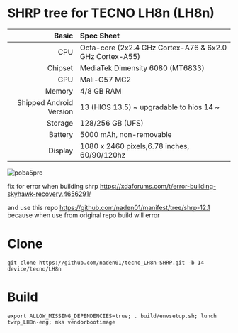 # SHRP tree for TECNO LH8n (LH8n)

Basic   | Spec Sheet
-------:|:-------------------------
CPU     | Octa-core (2x2.4 GHz Cortex-A76 & 6x2.0 GHz Cortex-A55)
Chipset | MediaTek Dimensity 6080 (MT6833)
GPU     | Mali-G57 MC2
Memory  | 4/8 GB RAM
Shipped Android Version | 13 (HIOS 13.5) ~ upgradable to hios 14 ~
Storage | 128/256 GB (UFS)
Battery | 5000 mAh, non-removable
Display | 1080 x 2460 pixels,6.78 inches, 60/90/120hz

![poba5pro](https://github.com/user-attachments/assets/0bfd51aa-7b85-4d65-afe7-602bfc4cb12e)

fix for error when building shrp
https://xdaforums.com/t/error-building-skyhawk-recovery.4656291/

and use this repo
https://github.com/naden01/manifest/tree/shrp-12.1
because when use from original repo build will error 

# Clone
    git clone https://github.com/naden01/tecno_LH8n-SHRP.git -b 14 device/tecno/LH8n

# Build
    export ALLOW_MISSING_DEPENDENCIES=true; . build/envsetup.sh; lunch twrp_LH8n-eng; mka vendorbootimage

